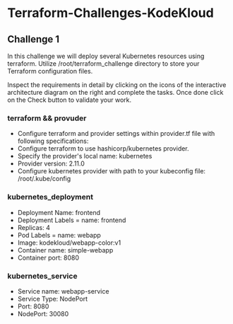 # Terraform-Challenges-KodeKloud
## Challenge 1
In this challenge we will deploy several Kubernetes resources using terraform.
Utilize /root/terraform_challenge directory to store your Terraform configuration files.

Inspect the requirements in detail by clicking on the icons of the interactive architecture diagram on the right and complete the tasks. Once done click on the Check button to validate your work.

### terraform && provuder

* Configure terraform and provider settings within provider.tf file with following specifications:
* Configure terraform to use hashicorp/kubernetes provider.
* Specify the provider's local name: kubernetes
* Provider version: 2.11.0
* Configure kubernetes provider with path to your kubeconfig file: /root/.kube/config

### kubernetes_deployment

* Deployment Name: frontend
* Deployment Labels = name: frontend
* Replicas: 4
* Pod Labels = name: webapp
* Image: kodekloud/webapp-color:v1
* Container name: simple-webapp
* Container port: 8080

### kubernetes_service

* Service name: webapp-service
* Service Type: NodePort
* Port: 8080
* NodePort: 30080